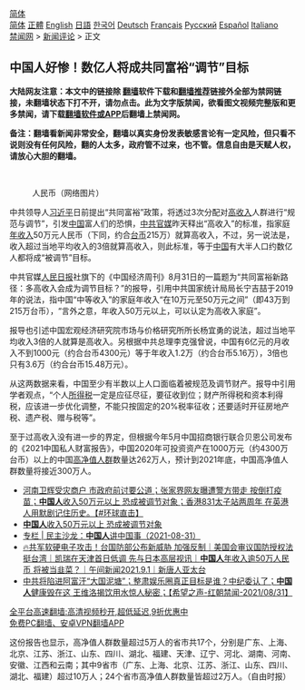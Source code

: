  <!-- 面包屑导航 --> <div class="breadcrumb"><!-- GTranslate: https://gtranslate.io/ -->  <div class="switcher notranslate">  <div class="selected">  <a href="#" onclick="return false;"> 简体</a>  </div>  <div class="option">  <a href="https://www.bannedbook.org" onclick="doGTranslate('zh-CN|zh-CN');jQuery('div.switcher div.selected a').html(jQuery(this).html());return false;" title="简体中文" class="nturl selected"> 简体</a>  <a href="https://www.bannedbook.org/zh-tw/" onclick="doGTranslate('zh-CN|zh-TW');jQuery('div.switcher div.selected a').html(jQuery(this).html());return false;" title="繁體中文" class="nturl"> 正體</a>  <a href="https://www.bannedbook.org/en/" onclick="doGTranslate('zh-CN|en');jQuery('div.switcher div.selected a').html(jQuery(this).html());return false;" title="English" class="nturl"> English</a>  <a href="https://www.bannedbook.org/ja/" onclick="doGTranslate('zh-CN|ja');jQuery('div.switcher div.selected a').html(jQuery(this).html());return false;" title="日本語" class="nturl"> 日語</a>  <a href="https://www.bannedbook.org/ko/" onclick="doGTranslate('zh-CN|ko');jQuery('div.switcher div.selected a').html(jQuery(this).html());return false;" title="한국어" class="nturl"> 한국어</a>  <a href="https://www.bannedbook.org/de/" onclick="doGTranslate('zh-CN|de');jQuery('div.switcher div.selected a').html(jQuery(this).html());return false;" title="Deutsch" class="nturl"> Deutsch</a>  <a href="https://www.bannedbook.org/fr/" onclick="doGTranslate('zh-CN|fr');jQuery('div.switcher div.selected a').html(jQuery(this).html());return false;" title="Français" class="nturl"> Français</a>  <a href="https://www.bannedbook.org/ru/" onclick="doGTranslate('zh-CN|ru');jQuery('div.switcher div.selected a').html(jQuery(this).html());return false;" title="Русский" class="nturl"> Русский</a>  <a href="https://www.bannedbook.org/es/" onclick="doGTranslate('zh-CN|es');jQuery('div.switcher div.selected a').html(jQuery(this).html());return false;" title="Español" class="nturl"> Español</a>  <a href="https://www.bannedbook.org/it/" onclick="doGTranslate('zh-CN|it');jQuery('div.switcher div.selected a').html(jQuery(this).html());return false;" title="Italiano" class="nturl"> Italiano</a>  </div>  </div>      <div class='breadcrumb-sub'><!-- Breadcrumb NavXT 6.3.0 --> <a href="https://www.bannedbook.org/" class="home">禁闻网</a> &gt; <a href="https://www.bannedbook.org/bnews/comments/" class="category">新闻评论</a> &gt; 正文</div></div><h2>中国人好惨！数亿人将成共同富裕“调节”目标</h2> <p class="notice"><b>大陆网友注意：本文中的链接除 <a href="https://github.com/bannedbook/fanqiang" >翻墙</a>软件下载和<a href="https://github.com/killgcd/justmysocks/blob/master/README.md">翻墙推荐</a>链接外全部为禁网链接，未翻墙状态下打不开，请勿点击。此为文字版禁闻，欲看图文视频完整版和更多禁闻，请下载<a href="https://github.com/bannedbook/fanqiang">翻墙软件或APP</a>后翻墙上禁闻网。</p><p>备注：翻墙看新闻非常安全，翻墙以真实身份发表敏感言论有一定风险，但只看不说则没有任何风险，翻的人太多，政府管不过来，也不管。信息自由是天赋人权，请放心大胆的翻墙。</b></p>  <div class="entry"> <br /> <figure><a href="https://i1.wp.com/upload-images-bucket-v64rleca837do.s3.eu-west-1.amazonaws.com/wp-content/uploads/2020/08/13171453/6372201994159589341584917.jpg?fit=556%2C288&#038;ssl=1" data-caption="人民币（网络图片）"></a><figcaption class="wp-caption-text">人民币（网络图片）</figcaption></figure> <p>中共领导人<a href="https://www.bannedbook.org/bnews/tag/%e4%b9%a0%e8%bf%91%e5%b9%b3/" class="st_tag internal_tag" rel="tag" title="标签 习近平 下的日志">习近平</a>日前提出“共同富裕”政策，将透过3次分配对<a href="https://www.bannedbook.org/bnews/tag/%E9%AB%98%E6%94%B6%E5%85%A5/" class="st_tag internal_tag" rel="tag" title="标签 高收入 下的日志">高收入</a>人群进行“规范与调节”，引发<span class='wp_keywordlink_affiliate'><a href="https://www.bannedbook.org/" title="中国" target="_blank">中国</a></span>富人们的恐惧，<a href="https://www.bannedbook.org/bnews/tag/%e4%b8%ad%e5%85%b1%e5%ae%98%e5%aa%92/" class="st_tag internal_tag" rel="tag" title="标签 中共官媒 下的日志">中共官媒</a>昨天释出“高收入”的标准，指家庭<a href="https://www.bannedbook.org/bnews/tag/%E5%B9%B4%E6%94%B6%E5%85%A5/" class="st_tag internal_tag" rel="tag" title="标签 年收入 下的日志">年收入</a>50万元人民币（下同，约合<a href="https://www.bannedbook.org/bnews/tag/%E5%8F%B0%E5%B8%81/" class="st_tag internal_tag" rel="tag" title="标签 台币 下的日志">台币</a>215万）就算高收入，不过，另一说法是，收入超过当地平均收入的3倍就算高收入，则此标准，等于<a href="https://www.bannedbook.org/bnews/tag/%E4%B8%AD%E5%9B%BD/" class="st_tag internal_tag" rel="tag" title="标签 中国 下的日志">中国</a>有大半人口约数亿人都将成“被调节”目标。</p> <p>中共官媒<span class='wp_keywordlink'><a href="https://www.bannedbook.org/forum2/topic109.html" title="透视人民日报" target="_blank">人民日报</a></span>社旗下的《中国经济周刊》8月31日的一篇题为“共同富裕新路径：多高收入会成为调节目标？”的报导，引用中共国家统计局局长宁吉喆于2019年的说法，指中国“中等收入”的家庭年收入“在10万元至50万元之间”（即43万到215万台币），“言外之意，年收入50万元以上，可以认定为高收入家庭”。</p>  <p>报导也引述中国宏观经济研究院市场与价格研究所所长杨宜勇的说法，超过当地平均收入3倍的人就算是高收入。另根据中共总理李克强曾说，中国有6亿元的月收入不到1000元（约合台币4300元）等于年收入1.2万（约合台币5.16万），3倍也只有3.6万（约合台币15.48万元）。</p> <p>从这两数据来看，中国至少有半数以上人口面临着被规范及调节财产。报导中引用学者观点，“个人<a href="https://www.bannedbook.org/bnews/tag/%E6%89%80%E5%BE%97%E7%A8%8E/" class="st_tag internal_tag" rel="tag" title="标签 所得税 下的日志">所得税</a>一定是应征尽征，要征收到位；财产所得税和资本利得税，应该进一步优化调整，不能只按固定的20%税率征收；还要适时开征房地产税、遗产税、赠与税等”。</p>  <p>至于过高收入没有进一步的界定，但根据今年5月中国招商银行联合贝恩公司发布的《2021中国私人财富报告》，中国2020年可投资资产在1000万元（约4300万台币）以上的中国<a href="https://www.bannedbook.org/bnews/tag/%E9%AB%98%E5%87%80%E5%80%BC%E4%BA%BA%E7%BE%A4/" class="st_tag internal_tag" rel="tag" title="标签 高净值人群 下的日志">高净值人群</a>数量达262万人，预计到2021年底，中国高净值人群数量将接近300万人。</p> <ul class='op-related-articles' title='相关阅读'> <li><a href='https://www.bannedbook.org/bnews/bannedvideo/20210901/1617175.html' target='_blank'>河南卫辉受灾商户 市政府前讨要公道；张家界网友曝遭警方带走 按倒打疫苗；<b>中国人</b>收入50万元以上 恐成被调节对象；香港831太子站两周年 在英港人用默剧记住历史。【#环球直击】</a></li> <li><a href='https://www.bannedbook.org/bnews/bannedvideo/20210901/1617154.html' target='_blank'><b>中国人</b>收入50万元以上 恐成被调节对象</a></li> <li><a href='https://www.bannedbook.org/bnews/ssgc/20210901/1616992.html' target='_blank'>专栏 | 民主沙龙：<b>中国人</b>讲中国事（2021-08-31）</a></li> <li><a href='https://www.bannedbook.org/bnews/taiwannews/20210901/1616986.html' target='_blank'>🔥共军软硬电子攻击！台国防部公布新威胁 加强反制｜美国会审议国防授权法挺台湾｜凯瑞在天津首日低调 先与日本高层视讯｜<b>中国人</b>年收入逾50万人民币 将被当韭菜？｜午间新闻2021.9.1｜新唐人亚太台</a></li> <li><a href='https://www.bannedbook.org/bnews/bannedvideo/20210901/1616886.html' target='_blank'>中共将陷进阿富汗“大国泥塘”；整肃娱乐圈真正目标是谁？中纪委认了；<b>中国人</b>健康毁在这 王维洛揭饮用水惊人秘密；【希望之声-红朝禁闻-2021/08/31】</a></li> </ul> <p class="texttj"> <a href="https://github.com/bannedbook/fanqiang/wiki/V2ray%E6%9C%BA%E5%9C%BA" target="_blank">全平台高速翻墙:高清视频秒开,超低延迟,9折优惠中</a><br/> <a href="https://github.com/bannedbook/fanqiang/wiki/%E7%A6%81%E9%97%BB%E7%BD%91%E5%AE%89%E5%8D%93%E7%BF%BB%E5%A2%99%E6%96%B0%E9%97%BBAPP" target="_blank">免费PC翻墙、安卓VPN翻墙APP</a></p> <p>这份报告也显示，高净值人群数量超过5万人的省市共17个，分别是广东、上海、北京、江苏、浙江、山东、四川、湖北、福建、天津、辽宁、河北、湖南、河南、安徽、江西和云南；其中9省市（广东、上海、北京、江苏、浙江、山东、四川、湖北、福建）超过10万人；24个省市高净值人群数量皆超过2万人。（自由时报）</p><a name='sharetosocial'></a>  <div style="margin-bottom:5px;padding-bottom:5px;clear:both"> <div id="archive-pix-1" class="banner-ads"> <!-- AuctionX Display platform tag START --> <div id="26318x728x90x621x_ADSLOT2" clicktrack="%%CLICK_URL_ESC%%"></div> <!-- AuctionX Display platform tag END --> </div> <div id="archive-pix-2" class="banner-ads"> <!-- AuctionX Display platform tag START --> <div id="26315x300x250x621x_ADSLOT2" clicktrack="%%CLICK_URL_ESC%%"></div> <!-- AuctionX Display platform tag END --> </div> </div>  <div id="archive-pix-1" class="banner-ads"> <!-- AuctionX Display platform tag START --> <div id="26318x728x90x621x_ADSLOT3" clicktrack="%%CLICK_URL_ESC%%"></div> <!-- AuctionX Display platform tag END --> </div> </div><!--END ENTRY--> 